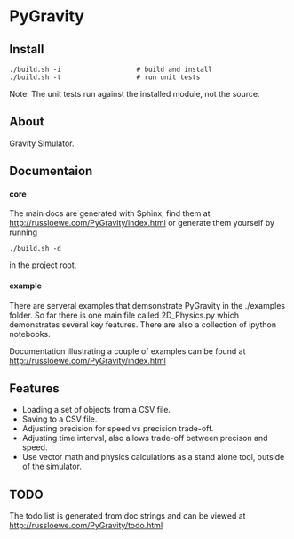 # PyGravity
## Install


    ./build.sh -i                   # build and install
    ./build.sh -t                   # run unit tests
    
Note: The unit tests run against the installed module, not the source.

## About
Gravity Simulator.

## Documentaion
#### core 
The main docs are generated with Sphinx, find them at http://russloewe.com/PyGravity/index.html or generate
them yourself by running 
    
    ./build.sh -d
    
in the project root.

#### example
There are serveral examples that demsonstrate PyGravity in the ./examples folder. So far there is one 
main file called 2D_Physics.py which demonstrates several key features. There are also a collection of 
ipython notebooks. 

Documentation illustrating a couple of examples can be found at http://russloewe.com/PyGravity/index.html

## Features
- Loading a set of objects from a CSV file.
- Saving to a CSV file.
- Adjusting precision for speed vs precision trade-off.
- Adjusting time interval, also allows trade-off between precison and speed.
- Use vector math and physics calculations as a stand alone tool, outside of the simulator.

## TODO
The todo list is generated from doc strings and can be viewed at http://russloewe.com/PyGravity/todo.html


